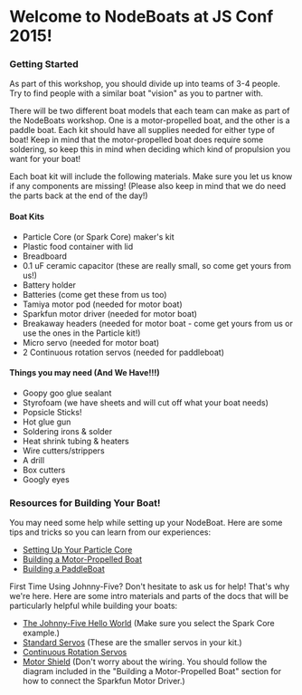 # Welcome to NodeBoats at JS Conf 2015!

### Getting Started

As part of this workshop, you should divide up into teams of 3-4 people. Try to find people with a similar boat "vision" as you to partner with.

There will be two different boat models that each team can make as part of the NodeBoats workshop. One is a motor-propelled boat, and the other is a paddle boat. Each kit should have all supplies needed for either type of boat! Keep in mind that the motor-propelled boat does require some soldering, so keep this in mind when deciding which kind of propulsion you want for your boat!

Each boat kit will include the following materials. Make sure you let us know if any components are missing! (Please also keep in mind that we do need the parts back at the end of the day!)

#### Boat Kits
- Particle Core (or Spark Core) maker's kit
- Plastic food container with lid
- Breadboard
- 0.1 uF ceramic capacitor (these are really small, so come get yours from us!)
- Battery holder
- Batteries (come get these from us too)
- Tamiya motor pod (needed for motor boat)
- Sparkfun motor driver (needed for motor boat)
- Breakaway headers (needed for motor boat - come get yours from us or use the ones in the Particle kit!)
- Micro servo (needed for motor boat)
- 2 Continuous rotation servos (needed for paddleboat)

#### Things you may need (And We Have!!!)
- Goopy goo glue sealant
- Styrofoam (we have sheets and will cut off what your boat needs)
- Popsicle Sticks!
- Hot glue gun
- Soldering irons & solder
- Heat shrink tubing & heaters
- Wire cutters/strippers
- A drill
- Box cutters
- Googly eyes

### Resources for Building Your Boat!

You may need some help while setting up your NodeBoat. Here are some tips and tricks so you can learn from our experiences:
- [Setting Up Your Particle Core](particle.md)
- [Building a Motor-Propelled Boat](motorboat.md)
- [Building a PaddleBoat](paddleboat.md)

First Time Using Johnny-Five? Don't hesitate to ask us for help! That's why we're here. Here are some intro materials and parts of the docs that will be particularly helpful while building your boats:
- [The Johnny-Five Hello World](http://johnny-five.io/#hello-world!) (Make sure you select the Spark Core example.)
- [Standard Servos](http://johnny-five.io/examples/servo) (These are the smaller servos in your kit.)
- [Continuous Rotation Servos](http://johnny-five.io/examples/servo-continuous)
- [Motor Shield](http://johnny-five.io/examples/motor-3-pin) (Don't worry about the wiring. You should follow the diagram included in the "Building a Motor-Propelled Boat" section for how to connect the Sparkfun Motor Driver.)
